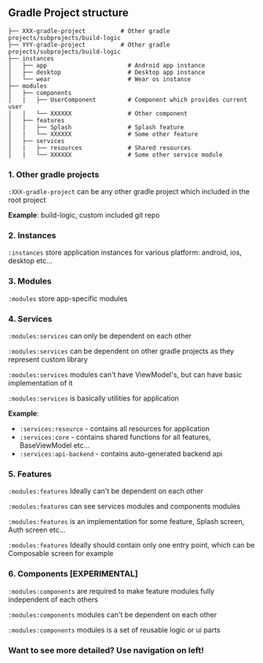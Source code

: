 ## Gradle Project structure

    ├── XXX-gradle-project          # Other gradle projects/subprojects/build-logic
    ├── YYY-gradle-project          # Other gradle projects/subprojects/build-logic
    ├── instances            
    │   ├── app                       # Android app instance
    │   ├── desktop                   # Desktop app instance
    │   └── wear                      # Wear os instance
    ├── modules
    │   ├── components                  
    │   |   ├── UserComponent         # Component which provides current user
    │   |   └── XXXXXX                # Other component
    │   ├── features                  
    │   |   ├── Splash                # Splash feature
    │   |   └── XXXXXX                # Some other feature
    │   ├── services                  
    │   |   ├── resources             # Shared resources
    │   |   └── XXXXXX                # Some other service module

### 1. **Other gradle projects**

`:XXX-gradle-project` can be any other gradle project which included in the root project

**Example**: build-logic, custom included git repo

### 2. **Instances**

`:instances` store application instances for various platform: android, ios, desktop etc...

### 3. **Modules**

`:modules` store app-specific modules

### 4. **Services**

`:modules:services` can only be dependent on each other

`:modules:services` can be dependent on other gradle projects as they represent custom library

`:modules:services` modules can't have ViewModel's, but can have basic implementation of it

`:modules:services` is basically utilities for application

**Example**:

- `:services:resource` - contains all resources for application
- `:services:core` - contains shared functions for all features, BaseViewModel etc...
- `:services:api-backend` - contains auto-generated backend api

### 5. **Features**

`:modules:features` Ideally can't be dependent on each other

`:modules:features` can see services modules and components modules

`:modules:features` is an implementation for some feature, Splash screen, Auth screen etc...

`:modules:features` Ideally should contain only one entry point, which can be Composable screen for example

### 6. **Components [EXPERIMENTAL]**

`:modules:components` are required to make feature modules fully independent of each others

`:modules:components` modules can't be dependent on each other

`:modules:components` modules is a set of reusable logic or ui parts

### Want to see more detailed? Use navigation on left!